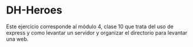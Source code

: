 # DH-Heroes
Este ejercicio corresponde al módulo 4, clase 10 que trata del uso de express y como levantar un servidor y organizar el directorio para levantar una web.
